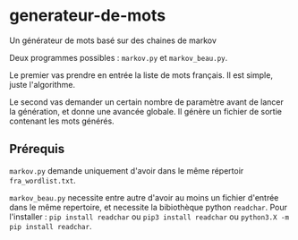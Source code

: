 # generateur-de-mots
Un générateur de mots basé sur des chaines de markov

Deux programmes possibles : `markov.py` et `markov_beau.py`.

Le premier vas prendre en entrée la liste de mots français. Il est simple, juste l'algorithme.

Le second vas demander un certain nombre de paramètre avant de lancer la génération, et donne une avancée globale. Il génère un fichier de sortie contenant les mots générés.

## Prérequis
`markov.py` demande uniquement d'avoir dans le même répertoir `fra_wordlist.txt`.

`markov_beau.py` necessite entre autre d'avoir au moins un fichier d'entrée dans le même repertoire, et necessite la bibiothèque python `readchar`.
Pour l'installer : `pip install readchar` ou `pip3 install readchar` ou `python3.X -m pip install readchar`.

